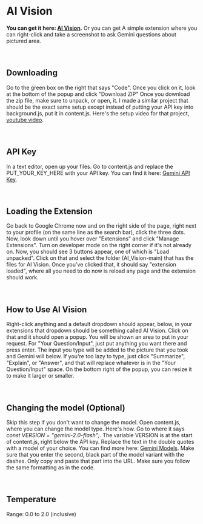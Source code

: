 # AI Vision
__You can get it here: [AI Vision](https://chromewebstore.google.com/detail/ai-vision/ghmmlbclopoakmjjbkkmoefjldgjimgk).__ Or you can get
A simple extension where you can right-click and take a screenshot to ask Gemini questions about pictured area.
<br>
<br>
<br>

## Downloading
Go to the green box on the right that says "Code". Once you click on it, look at the bottom of the popup and click "Download ZIP"
Once you download the zip file, make sure to unpack, or open, it. I made a similar project that should be the exact same setup except instead of putting your API key into background.js, put it in content.js. Here's the setup video for that project, [youtube video](https://www.youtube.com/watch?v=qw2SIY9JzVU).
<br>
<br>
<br>

## API Key
In a text editor, open up your files. Go to content.js and replace the PUT_YOUR_KEY_HERE with your API key. You can find it here: [Gemini API Key](https://aistudio.google.com/app/apikey).
<br>
<br>
<br>

## Loading the Extension
Go back to Google Chrome now and on the right side of the page, right next to your profile (on the same line as the search bar), click the three dots. Now, look down until you hover over "Extensions" and click "Manage Extensions". Turn on developer mode on the right corner if it's not already on. Now, you should see 3 buttons appear, one of which is "Load unpacked". Click on that and select the folder (AI_Vision-main) that has the files for AI Vision. Once you've clicked that, it should say "extension loaded", where all you need to do now is reload any page and the extension should work.
<br>
<br>
<br>

## How to Use AI Vision
Right-click anything and a default dropdown should appear, below, in your extensions that dropdown should be something called AI Vision. Click on that and it should open a popup. You will be shown an area to put in your request. For "Your Question/Input", just put anything you want there and press enter. The input you type will be added to the picture that you took and Gemini will below. If you're too lazy to type, just click "Summarize", "Explain", or "Answer", and that will replace whatever is in the "Your Question/Input" space. On the bottom right of the popup, you can resize it to make it larger or smaller.
<br>
<br>
<br>

## Changing the model (Optional)
Skip this step if you don't want to change the model. Open content.js, where you can change the model type. Here's how. Go to where it says _const VERSION = "gemini-2.0-flash";_. The variable VERSION is at the start of content.js, right below the API key. Replace the text in the double quotes with a model of your choice. You can find more here: [Gemini Models](https://ai.google.dev/gemini-api/docs/models). Make sure that you enter the second, black part of the model variant with the dashes. Only copy and paste that part into the URL. Make sure you follow the same formatting as in the code.
<br>
<br>
<br>

## Temperature
Range: 0.0 to 2.0 (inclusive)
